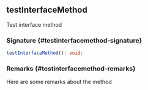 ## testInterfaceMethod

Test interface method

### Signature {#testinterfacemethod-signature}

```typescript
testInterfaceMethod(): void;
```

### Remarks {#testinterfacemethod-remarks}

Here are some remarks about the method
